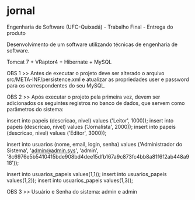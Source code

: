 # jornal
Engenharia de Software (UFC-Quixadá) - Trabalho Final - Entrega do produto

Desenvolvimento de um software utilizando técnicas de engenharia de software.

Tomcat 7 + VRaptor4 + Hibernate + MySQL

OBS 1 >> Antes de executar o projeto deve ser alterado o arquivo src/META-INF/persistence.xml e atualizar as propriedades user e password para os correspondentes do seu MySQL.


OBS 2 >> Após executar o projeto pela primeira vez, devem ser adicionados os seguintes registros no banco de dados, que servem como parâmetros do sistema:

insert into papeis (descricao, nivel) values ('Leitor', 1000));
insert into papeis (descricao, nivel) values ('Jornalista', 2000));
insert into papeis (descricao, nivel) values ('Editor', 3000));

insert into usuarios (nome, email, login, senha) values ('Administrador do Sistema', 'admin@admin.sys', 'admin', '8c6976e5b5410415bde908bd4dee15dfb167a9c873fc4bb8a81f6f2ab448a918'));

insert into usuarios_papeis values(1,1));
insert into usuarios_papeis values(1,2));
insert into usuarios_papeis values(1,3));

OBS 3 >> Usuário e Senha do sistema: admin e admin
